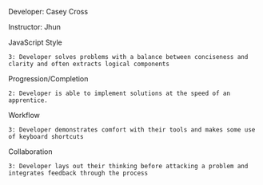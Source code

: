 Developer: Casey Cross 

Instructor: Jhun

JavaScript Style

    3: Developer solves problems with a balance between conciseness and clarity and often extracts logical components

Progression/Completion

    2: Developer is able to implement solutions at the speed of an apprentice.

Workflow

    3: Developer demonstrates comfort with their tools and makes some use of keyboard shortcuts

Collaboration

    3: Developer lays out their thinking before attacking a problem and integrates feedback through the process
